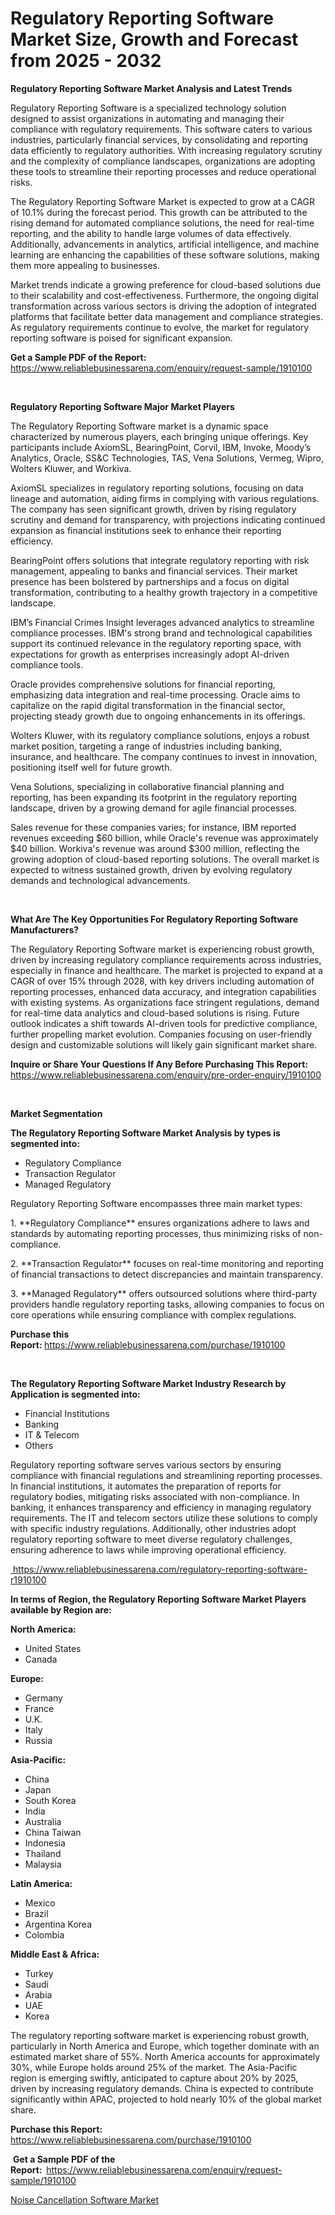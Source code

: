 <p><h1>Regulatory Reporting Software Market Size, Growth and Forecast from 2025 - 2032</h1></p><p><strong>Regulatory Reporting Software Market Analysis and Latest Trends</strong></p>
<p><p>Regulatory Reporting Software is a specialized technology solution designed to assist organizations in automating and managing their compliance with regulatory requirements. This software caters to various industries, particularly financial services, by consolidating and reporting data efficiently to regulatory authorities. With increasing regulatory scrutiny and the complexity of compliance landscapes, organizations are adopting these tools to streamline their reporting processes and reduce operational risks.</p><p>The Regulatory Reporting Software Market is expected to grow at a CAGR of 10.1% during the forecast period. This growth can be attributed to the rising demand for automated compliance solutions, the need for real-time reporting, and the ability to handle large volumes of data effectively. Additionally, advancements in analytics, artificial intelligence, and machine learning are enhancing the capabilities of these software solutions, making them more appealing to businesses.</p><p>Market trends indicate a growing preference for cloud-based solutions due to their scalability and cost-effectiveness. Furthermore, the ongoing digital transformation across various sectors is driving the adoption of integrated platforms that facilitate better data management and compliance strategies. As regulatory requirements continue to evolve, the market for regulatory reporting software is poised for significant expansion.</p></p>
<p><strong>Get a Sample PDF of the Report:&nbsp;</strong> <a href="https://www.reliablebusinessarena.com/enquiry/request-sample/1910100?utm_campaign=2947&utm_medium=2&utm_source=Github&utm_content=ia&utm_term=10032025&utm_id=regulatory-reporting-software">https://www.reliablebusinessarena.com/enquiry/request-sample/1910100</a></p>
<p>&nbsp;</p>
<p><strong>Regulatory Reporting Software Major Market Players</strong></p>
<p><p>The Regulatory Reporting Software market is a dynamic space characterized by numerous players, each bringing unique offerings. Key participants include AxiomSL, BearingPoint, Corvil, IBM, Invoke, Moody’s Analytics, Oracle, SS&C Technologies, TAS, Vena Solutions, Vermeg, Wipro, Wolters Kluwer, and Workiva.</p><p>AxiomSL specializes in regulatory reporting solutions, focusing on data lineage and automation, aiding firms in complying with various regulations. The company has seen significant growth, driven by rising regulatory scrutiny and demand for transparency, with projections indicating continued expansion as financial institutions seek to enhance their reporting efficiency.</p><p>BearingPoint offers solutions that integrate regulatory reporting with risk management, appealing to banks and financial services. Their market presence has been bolstered by partnerships and a focus on digital transformation, contributing to a healthy growth trajectory in a competitive landscape.</p><p>IBM’s Financial Crimes Insight leverages advanced analytics to streamline compliance processes. IBM's strong brand and technological capabilities support its continued relevance in the regulatory reporting space, with expectations for growth as enterprises increasingly adopt AI-driven compliance tools.</p><p>Oracle provides comprehensive solutions for financial reporting, emphasizing data integration and real-time processing. Oracle aims to capitalize on the rapid digital transformation in the financial sector, projecting steady growth due to ongoing enhancements in its offerings.</p><p>Wolters Kluwer, with its regulatory compliance solutions, enjoys a robust market position, targeting a range of industries including banking, insurance, and healthcare. The company continues to invest in innovation, positioning itself well for future growth.</p><p>Vena Solutions, specializing in collaborative financial planning and reporting, has been expanding its footprint in the regulatory reporting landscape, driven by a growing demand for agile financial processes.</p><p>Sales revenue for these companies varies; for instance, IBM reported revenues exceeding $60 billion, while Oracle's revenue was approximately $40 billion. Workiva's revenue was around $300 million, reflecting the growing adoption of cloud-based reporting solutions. The overall market is expected to witness sustained growth, driven by evolving regulatory demands and technological advancements.</p></p>
<p>&nbsp;</p>
<p><strong>What Are The Key Opportunities For Regulatory Reporting Software Manufacturers?</strong></p>
<p><p>The Regulatory Reporting Software market is experiencing robust growth, driven by increasing regulatory compliance requirements across industries, especially in finance and healthcare. The market is projected to expand at a CAGR of over 15% through 2028, with key drivers including automation of reporting processes, enhanced data accuracy, and integration capabilities with existing systems. As organizations face stringent regulations, demand for real-time data analytics and cloud-based solutions is rising. Future outlook indicates a shift towards AI-driven tools for predictive compliance, further propelling market evolution. Companies focusing on user-friendly design and customizable solutions will likely gain significant market share.</p></p>
<p><strong>Inquire or Share Your Questions If Any Before Purchasing This Report:</strong> <a href="https://www.reliablebusinessarena.com/enquiry/pre-order-enquiry/1910100?utm_campaign=2947&utm_medium=2&utm_source=Github&utm_content=ia&utm_term=10032025&utm_id=regulatory-reporting-software">https://www.reliablebusinessarena.com/enquiry/pre-order-enquiry/1910100</a></p>
<p>&nbsp;</p>
<p><strong>Market Segmentation</strong></p>
<p><strong>The Regulatory Reporting Software Market Analysis by types is segmented into:</strong></p>
<p><ul><li>Regulatory Compliance</li><li>Transaction Regulator</li><li>Managed Regulatory</li></ul></p>
<p><p>Regulatory Reporting Software encompasses three main market types: </p><p>1. **Regulatory Compliance** ensures organizations adhere to laws and standards by automating reporting processes, thus minimizing risks of non-compliance.</p><p>2. **Transaction Regulator** focuses on real-time monitoring and reporting of financial transactions to detect discrepancies and maintain transparency.</p><p>3. **Managed Regulatory** offers outsourced solutions where third-party providers handle regulatory reporting tasks, allowing companies to focus on core operations while ensuring compliance with complex regulations.</p></p>
<p><strong>Purchase this Report:&nbsp;</strong><a href="https://www.reliablebusinessarena.com/purchase/1910100?utm_campaign=2947&utm_medium=2&utm_source=Github&utm_content=ia&utm_term=10032025&utm_id=regulatory-reporting-software">https://www.reliablebusinessarena.com/purchase/1910100</a></p>
<p>&nbsp;</p>
<p><strong>The Regulatory Reporting Software Market Industry Research by Application is segmented into:</strong></p>
<p><ul><li>Financial Institutions</li><li>Banking</li><li>IT & Telecom</li><li>Others</li></ul></p>
<p><p>Regulatory reporting software serves various sectors by ensuring compliance with financial regulations and streamlining reporting processes. In financial institutions, it automates the preparation of reports for regulatory bodies, mitigating risks associated with non-compliance. In banking, it enhances transparency and efficiency in managing regulatory requirements. The IT and telecom sectors utilize these solutions to comply with specific industry regulations. Additionally, other industries adopt regulatory reporting software to meet diverse regulatory challenges, ensuring adherence to laws while improving operational efficiency.</p></p>
<p><a href="https://www.reliablebusinessarena.com/regulatory-reporting-software-r1910100?utm_campaign=2947&utm_medium=2&utm_source=Github&utm_content=ia&utm_term=10032025&utm_id=regulatory-reporting-software">&nbsp;https://www.reliablebusinessarena.com/regulatory-reporting-software-r1910100</a></p>
<p><strong>In terms of Region, the Regulatory Reporting Software Market Players available by Region are:</strong></p>
<p>
    <p> <strong> North America: </strong>
        <ul>
            <li>United States</li>
            <li>Canada</li>
        </ul>
        </p> 
    <p> <strong> Europe: </strong>
        <ul>
            <li>Germany</li>
            <li>France</li>
            <li>U.K.</li>
            <li>Italy</li>
            <li>Russia</li>
        </ul>
        </p> 
    <p> <strong> Asia-Pacific: </strong>
        <ul>
            <li>China</li>
            <li>Japan</li>
            <li>South Korea</li>
            <li>India</li>
            <li>Australia</li>
            <li>China Taiwan</li>
            <li>Indonesia</li>
            <li>Thailand</li>
            <li>Malaysia</li>
        </ul>
        </p> 
    <p> <strong> Latin America: </strong>
        <ul>
            <li>Mexico</li>
            <li>Brazil</li>
            <li>Argentina Korea</li>
            <li>Colombia</li>
        </ul>
        </p> 
    <p> <strong> Middle East & Africa: </strong>
        <ul>
            <li>Turkey</li>
            <li>Saudi</li>
            <li>Arabia</li>
            <li>UAE</li>
            <li>Korea</li>
        </ul>
    </p>
    </p>
<p><p>The regulatory reporting software market is experiencing robust growth, particularly in North America and Europe, which together dominate with an estimated market share of 55%. North America accounts for approximately 30%, while Europe holds around 25% of the market. The Asia-Pacific region is emerging swiftly, anticipated to capture about 20% by 2025, driven by increasing regulatory demands. China is expected to contribute significantly within APAC, projected to hold nearly 10% of the global market share.</p></p>
<p><strong>Purchase this Report: </strong><a href="https://www.reliablebusinessarena.com/purchase/1910100?utm_campaign=2947&utm_medium=2&utm_source=Github&utm_content=ia&utm_term=10032025&utm_id=regulatory-reporting-software">https://www.reliablebusinessarena.com/purchase/1910100</a></p>
<p>&nbsp;<strong>Get a Sample PDF of the Report:&nbsp;&nbsp;</strong><a href="https://www.reliablebusinessarena.com/enquiry/request-sample/1910100?utm_campaign=2947&utm_medium=2&utm_source=Github&utm_content=ia&utm_term=10032025&utm_id=regulatory-reporting-software">https://www.reliablebusinessarena.com/enquiry/request-sample/1910100</a></p>
<p><strong></strong></p>
<p><p><a href="https://github.com/djembashote/Market-Research-Report-List-1/blob/main/noise-cancellation-software-market.md?utm_campaign=2947&utm_medium=2&utm_source=Github&utm_content=ia&utm_term=10032025&utm_id=regulatory-reporting-software">Noise Cancellation Software Market</a></p></p>